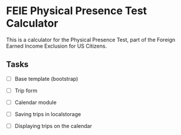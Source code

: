 # FEIE Physical Presence Test Calculator

This is a calculator for the Physical Presence Test, part of the Foreign Earned Income Exclusion for US Citizens.


## Tasks

 - [ ] Base template (bootstrap)
 - [ ] Trip form
 - [ ] Calendar module
 - [ ] Saving trips in localstorage
 - [ ] Displaying trips on the calendar


